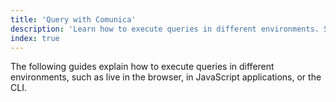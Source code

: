 ```yaml
---
title: 'Query with Comunica'
description: 'Learn how to execute queries in different environments. Such as live in the browser, in JavaScript applications, or the CLI.'
index: true
---
```


The following guides explain how to execute queries in different environments,
such as live in the browser, in JavaScript applications, or the CLI.
